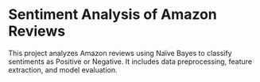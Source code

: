 # Sentiment Analysis of Amazon Reviews
This project analyzes Amazon reviews using Naïve Bayes to classify sentiments as Positive or Negative. It includes data preprocessing, feature extraction, and model evaluation.
